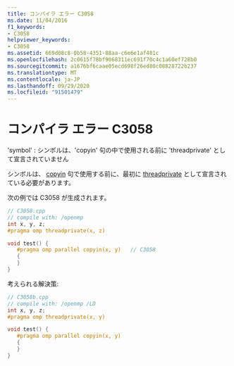```yaml
---
title: コンパイラ エラー C3058
ms.date: 11/04/2016
f1_keywords:
- C3058
helpviewer_keywords:
- C3058
ms.assetid: 669d08c8-0b58-4351-88aa-c6e6e1af481c
ms.openlocfilehash: 2c0615f78bf9068311ec691f70c4c1a60ef728b0
ms.sourcegitcommit: a1676bf6caae05ecd698f26ed80c08828722b237
ms.translationtype: MT
ms.contentlocale: ja-JP
ms.lasthandoff: 09/29/2020
ms.locfileid: "91501479"
---
```

# <a name="compiler-error-c3058"></a>コンパイラ エラー C3058

'symbol' : シンボルは、'copyin' 句の中で使用される前に 'threadprivate' として宣言されていません

シンボルは、 [copyin](../../parallel/openmp/reference/openmp-directives.md#threadprivate) 句で使用する前に、最初に [threadprivate](../../parallel/openmp/reference/openmp-clauses.md#copyin) として宣言されている必要があります。

次の例では C3058 が生成されます。

```cpp
// C3058.cpp
// compile with: /openmp
int x, y, z;
#pragma omp threadprivate(x, z)

void test() {
   #pragma omp parallel copyin(x, y)   // C3058
   {
   }
}
```

考えられる解決策:

```cpp
// C3058b.cpp
// compile with: /openmp /LD
int x, y, z;
#pragma omp threadprivate(x, y)

void test() {
   #pragma omp parallel copyin(x, y)
   {
   }
}
```
